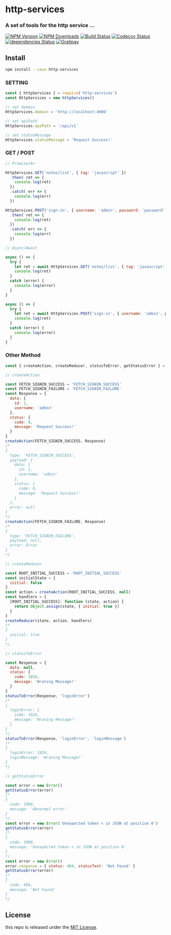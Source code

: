 # http-services

### A set of tools for the http service ...

[![NPM Version][npm-image]][npm-url]
[![NPM Downloads][downloads-image]][downloads-url]
[![Build Status][travis-image]][travis-url]
[![Codecov Status][codecov-image]][codecov-url]
[![dependencies Status][dependencies-image]][dependencies-url]
[![Gratipay][licensed-image]][licensed-url]


[npm-image]: https://img.shields.io/npm/v/http-services.svg
[npm-url]: https://www.npmjs.org/package/http-services
[downloads-image]: https://img.shields.io/npm/dm/http-services.svg
[downloads-url]: https://npmjs.org/package/http-services
[travis-image]: https://travis-ci.org/thondery/http-services.svg?branch=master
[travis-url]: https://travis-ci.org/thondery/http-services
[codecov-image]: https://img.shields.io/codecov/c/github/thondery/http-services/master.svg
[codecov-url]:   https://codecov.io/github/thondery/http-services?branch=master
[dependencies-image]: https://david-dm.org/thondery/http-services/status.svg
[dependencies-url]: https://david-dm.org/thondery/http-services
[licensed-image]: https://img.shields.io/badge/license-MIT-blue.svg
[licensed-url]: https://github.com/thondery/http-services/blob/master/LICENSE

## Install

```bash
npm install --save http-services
```

### SETTING

```javascript
const { httpServices } = require('http-services')
const HttpServices = new httpServices()

// set domain
HttpServices.domain = 'http://localhost:4000'

// set apiPath
HttpServices.apiPath = '/api/v1'

// set statusMessage
HttpServices.statusMessage = 'Request Success!'
```


### GET / POST

```javascript
// Promise/A+

HttpServices.GET('notes/list', { tag: 'javascript' })
  .then( ret => {
    console.log(ret)
  })
  .catch( err => {
    console.log(err)
  })

HttpServices.POST('sign-in', { username: 'admin', password: 'password' })
  .then( ret => {
    console.log(ret)
  })
  .catch( err => {
    console.log(err)
  })

// Async/Await

async () => {
  try {
    let ret = await HttpServices.GET('notes/list', { tag: 'javascript' })
    console.log(ret)
  }
  catch (error) {
    console.log(error)
  }
}

async () => {
  try {
    let ret = await HttpServices.POST('sign-in', { username: 'admin', password: 'password' })
    console.log(ret)
  }
  catch (error) {
    console.log(error)
  }
}
```

### Other Method

```javascript
const { createAction, createReducer, statusToError, getStatusError } = require('http-services')

// createAction

const FETCH_SIGNIN_SUCCESS = 'FETCH_SIGNIN_SUCCESS'
const FETCH_SIGNIN_FAILURE = 'FETCH_SIGNIN_FAILURE'
const Response = {
  data: {
    id: 1,
    username: 'admin'
  },
  status: {
    code: 0,
    message: 'Request Success!'
  }
}
createAction(FETCH_SIGNIN_SUCCESS, Response)
/*
{
  type: 'FETCH_SIGNIN_SUCCESS',
  payload: {
    data: {
      id: 1,
      username: 'admin'
    },
    status: {
      code: 0,
      message: 'Request Success!'
    }
  },
  error: null
}
*/
createAction(FETCH_SIGNIN_FAILURE, Response)
/*
{
  type: 'FETCH_SIGNIN_FAILURE',
  payload: null,
  error: Error
}
*/

// createReducer

const ROOT_INITIAL_SUCCESS = 'ROOT_INITIAL_SUCCESS'
const initialState = {
  initial: false
}
const action = createAction(ROOT_INITIAL_SUCCESS, null)
const handlers = {
  [ROOT_INITIAL_SUCCESS]: function (state, action) {
    return Object.assign(state, { initial: true })
  }
}
createReducer(state, action, handlers)
/*
{
  initial: true
}
*/

// statusToError

const Response = {
  data: null,
  status: {
    code: 1024,
    message: 'Wraning Message!'
  }
}
statusToError(Response, 'loginError')
/*
{
  loginError: {
    code: 1024,
    message: 'Wraning Message!'
  }
}
*/
statusToError(Response, 'loginError', 'loginMessage')
/*
{
  loginError: 1024,
  loginMessage: 'Wraning Message!'
}
*/

// getStatusError

const error = new Error()
getStatusError(error)
/*
{
  code: 1000,
  message: 'Abnormal error'
}
*/
const error = new Error('Unexpected token < in JSON at position 0')
getStatusError(error)
/*
{
  code: 1000,
  message: 'Unexpected token < in JSON at position 0'
}
*/
const error = new Error()
error.response = { status: 404, statusText: 'Not Found' }
getStatusError(error)
/*
{
  code: 404,
  message: 'Not Found'
}
*/
```

## License

this repo is released under the [MIT License](https://github.com/thondery/http-services/blob/master/LICENSE).